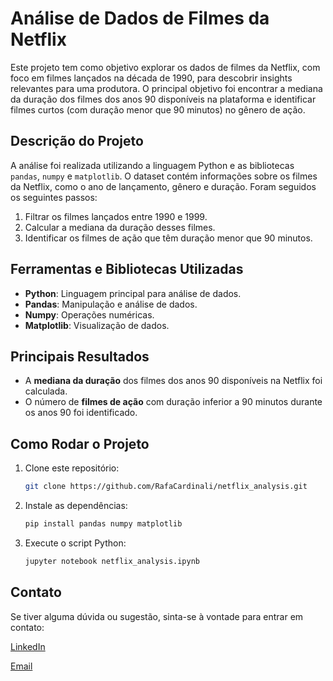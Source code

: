 # Análise de Dados de Filmes da Netflix

Este projeto tem como objetivo explorar os dados de filmes da Netflix, com foco em filmes lançados na década de 1990, para descobrir insights relevantes para uma produtora. O principal objetivo foi encontrar a mediana da duração dos filmes dos anos 90 disponíveis na plataforma e identificar filmes curtos (com duração menor que 90 minutos) no gênero de ação.

## Descrição do Projeto

A análise foi realizada utilizando a linguagem Python e as bibliotecas `pandas`, `numpy` e `matplotlib`. O dataset contém informações sobre os filmes da Netflix, como o ano de lançamento, gênero e duração. Foram seguidos os seguintes passos:

1. Filtrar os filmes lançados entre 1990 e 1999.
2. Calcular a mediana da duração desses filmes.
3. Identificar os filmes de ação que têm duração menor que 90 minutos.

## Ferramentas e Bibliotecas Utilizadas

- **Python**: Linguagem principal para análise de dados.
- **Pandas**: Manipulação e análise de dados.
- **Numpy**: Operações numéricas.
- **Matplotlib**: Visualização de dados.

## Principais Resultados

- A **mediana da duração** dos filmes dos anos 90 disponíveis na Netflix foi calculada.
- O número de **filmes de ação** com duração inferior a 90 minutos durante os anos 90 foi identificado.

## Como Rodar o Projeto

1. Clone este repositório: 
   ```bash
   git clone https://github.com/RafaCardinali/netflix_analysis.git
    ```
2. Instale as dependências:
    ```bash
    pip install pandas numpy matplotlib
    ```
3. Execute o script Python:
    ```bash
    jupyter notebook netflix_analysis.ipynb
    ```
## Contato

Se tiver alguma dúvida ou sugestão, sinta-se à vontade para entrar em contato:

[LinkedIn](https://www.linkedin.com/in/rafael-cardinali-213899296/)

[Email](mailto:rflcardinali@gmail.com)
